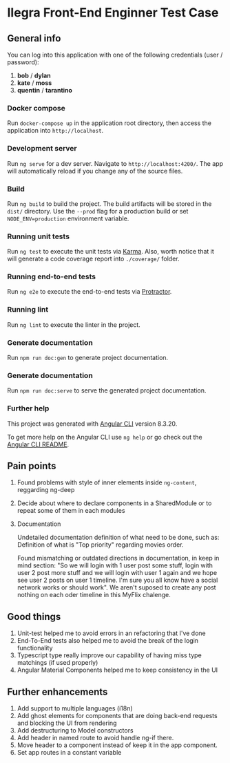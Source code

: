 # Ilegra Front-End Enginner Test Case

## **General info**

You can log into this application with one of the following credentials (user / password):

1. **bob** / **dylan**
2. **kate** / **moss**
3. **quentin** / **tarantino**

### Docker compose

Run `docker-compose up` in the application root directory, then access the application into `http://localhost`.

### Development server

Run `ng serve` for a dev server. Navigate to `http://localhost:4200/`. The app will automatically reload if you change any of the source files.

### Build

Run `ng build` to build the project. The build artifacts will be stored in the `dist/` directory. Use the `--prod` flag for a production build or set `NODE_ENV=production` environment variable.

### Running unit tests

Run `ng test` to execute the unit tests via [Karma](https://karma-runner.github.io).
Also, worth notice that it will generate a code coverage report into `./coverage/` folder.

### Running end-to-end tests

Run `ng e2e` to execute the end-to-end tests via [Protractor](http://www.protractortest.org/).

### Running lint

Run `ng lint` to execute the linter in the project.

### Generate documentation

Run `npm run doc:gen` to generate project documentation.

### Generate documentation

Run `npm run doc:serve` to serve the generated project documentation.

### Further help

This project was generated with [Angular CLI](https://github.com/angular/angular-cli) version 8.3.20.

To get more help on the Angular CLI use `ng help` or go check out the [Angular CLI README](https://github.com/angular/angular-cli/blob/master/README.md).

## **Pain points**

1. Found problems with style of inner elements inside `ng-content`, reggarding ng-deep
2. Decide about where to declare components in a SharedModule or to repeat some of them in each modules
3. Documentation

   Undetailed documentation definition of what need to be done, such as: Definition of what is "Top priority" regarding movies order.

   Found mismatching or outdated directions in documentation, in keep in mind section: "So we will login with 1 user post some stuff, login with user 2 post more stuff and we will login with user 1 again and we hope see user 2 posts on user 1 timeline. I'm sure you all know have a social network works or should work". We aren't suposed to create any post nothing on each oder timeline in this MyFlix chalenge.

## **Good things**

1. Unit-test helped me to avoid errors in an refactoring that I've done
2. End-To-End tests also helped me to avoid the break of the login functionality
3. Typescript type really improve our capability of having miss type matchings (if used properly)
4. Angular Material Components helped me to keep consistency in the UI

## **Further enhancements**

1. Add support to multiple languages (i18n)
2. Add ghost elements for components that are doing back-end requests and blocking the UI from rendering
3. Add destructuring to Model constructors
4. Add header in named route to avoid handle ng-if there.
5. Move header to a component instead of keep it in the app component.
6. Set app routes in a constant variable
